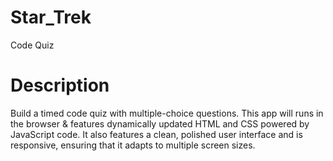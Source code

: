 # Star_Trek
Code Quiz
# Description
Build a timed code quiz with multiple-choice questions. This app will runs in the browser & features dynamically updated HTML and CSS powered by JavaScript code. It also features a clean, polished user interface and is responsive, ensuring that it adapts to multiple screen sizes.

